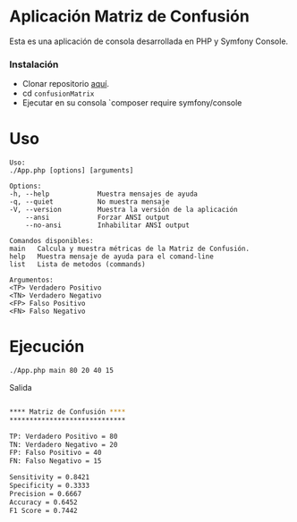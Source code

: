 # Aplicación Matriz de Confusión

Esta es una aplicación de consola desarrollada en PHP y Symfony Console.

### Instalación

* Clonar repositorio [aquí](https://github.com/gchacaltana/confusionMatrix.git).
* cd `confusionMatrix`
* Ejecutar en su consola `composer require symfony/console

# Uso
  
    Uso:
    ./App.php [options] [arguments]

    Options:
    -h, --help            Muestra mensajes de ayuda
    -q, --quiet           No muestra mensaje
    -V, --version         Muestra la versión de la aplicación
        --ansi            Forzar ANSI output
        --no-ansi         Inhabilitar ANSI output

    Comandos disponibles:
    main   Calcula y muestra métricas de la Matriz de Confusión.
    help   Muestra mensaje de ayuda para el comand-line
    list   Lista de metodos (commands)
	
	Argumentos:
	<TP> Verdadero Positivo
	<TN> Verdadero Negativo
	<FP> Falso Positivo
	<FN> Falso Negativo

# Ejecución

```sh
./App.php main 80 20 40 15
```

Salida
```sh

**** Matriz de Confusión ****
*****************************

TP: Verdadero Positivo = 80
TN: Verdadero Negativo = 20
FP: Falso Positivo = 40
FN: Falso Negativo = 15

Sensitivity = 0.8421
Specificity = 0.3333
Precision = 0.6667
Accuracy = 0.6452
F1 Score = 0.7442

```